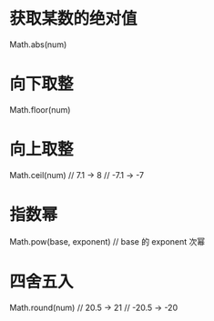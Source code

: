 # 获取某数的绝对值
  Math.abs(num)

# 向下取整
  Math.floor(num)

# 向上取整
  Math.ceil(num)
  // 7.1 -> 8
  // -7.1 -> -7

# 指数幂
  Math.pow(base, exponent) // base 的 exponent 次幂

# 四舍五入
  Math.round(num)
  // 20.5 -> 21
  // -20.5 -> -20
